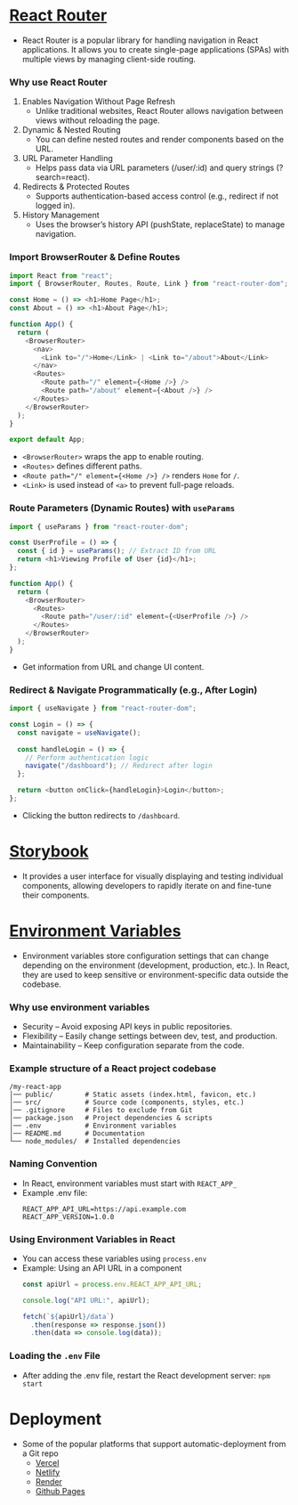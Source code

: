 # [React Router](https://reactrouter.com/home)
- React Router is a popular library for handling navigation in React applications. It allows you to create single-page applications (SPAs) with multiple views by managing client-side routing.

### Why use React Router
1. Enables Navigation Without Page Refresh
   - Unlike traditional websites, React Router allows navigation between views without reloading the page.
2. Dynamic & Nested Routing
   - You can define nested routes and render components based on the URL.
3. URL Parameter Handling
   - Helps pass data via URL parameters (/user/:id) and query strings (?search=react).
4. Redirects & Protected Routes
   - Supports authentication-based access control (e.g., redirect if not logged in).
5. History Management
   - Uses the browser’s history API (pushState, replaceState) to manage navigation.

### Import BrowserRouter & Define Routes
```javascript
import React from "react";
import { BrowserRouter, Routes, Route, Link } from "react-router-dom";

const Home = () => <h1>Home Page</h1>;
const About = () => <h1>About Page</h1>;

function App() {
  return (
    <BrowserRouter>
      <nav>
        <Link to="/">Home</Link> | <Link to="/about">About</Link>
      </nav>
      <Routes>
        <Route path="/" element={<Home />} />
        <Route path="/about" element={<About />} />
      </Routes>
    </BrowserRouter>
  );
}

export default App;
```
- `<BrowserRouter>` wraps the app to enable routing.
- `<Routes>` defines different paths.
- `<Route path="/" element={<Home />} />` renders `Home` for `/`.
- `<Link>` is used instead of `<a>` to prevent full-page reloads.


### Route Parameters (Dynamic Routes) with `useParams`
```javascript
import { useParams } from "react-router-dom";

const UserProfile = () => {
  const { id } = useParams(); // Extract ID from URL
  return <h1>Viewing Profile of User {id}</h1>;
};

function App() {
  return (
    <BrowserRouter>
      <Routes>
        <Route path="/user/:id" element={<UserProfile />} />
      </Routes>
    </BrowserRouter>
  );
}
```
- Get information from URL and change UI content.

### Redirect & Navigate Programmatically (e.g., After Login)
```javascript
import { useNavigate } from "react-router-dom";

const Login = () => {
  const navigate = useNavigate();
  
  const handleLogin = () => {
    // Perform authentication logic
    navigate("/dashboard"); // Redirect after login
  };

  return <button onClick={handleLogin}>Login</button>;
};
```
- Clicking the button redirects to `/dashboard`.


# [Storybook](https://storybook.js.org/)
- It provides a user interface for visually displaying and testing individual components, allowing developers to rapidly iterate on and fine-tune their components.

# [Environment Variables](https://create-react-app.dev/docs/adding-custom-environment-variables/)
- Environment variables store configuration settings that can change depending on the environment (development, production, etc.). In React, they are used to keep sensitive or environment-specific data outside the codebase.

### Why use environment variables
- Security – Avoid exposing API keys in public repositories.
- Flexibility – Easily change settings between dev, test, and production.
- Maintainability – Keep configuration separate from the code.

### Example structure of a React project codebase
```
/my-react-app
│── public/        # Static assets (index.html, favicon, etc.)
│── src/           # Source code (components, styles, etc.)
│── .gitignore     # Files to exclude from Git
│── package.json   # Project dependencies & scripts
│── .env           # Environment variables
│── README.md      # Documentation
└── node_modules/  # Installed dependencies
```

### Naming Convention
- In React, environment variables must start with `REACT_APP_`
- Example .env file:
  ```
  REACT_APP_API_URL=https://api.example.com
  REACT_APP_VERSION=1.0.0
  ```

### Using Environment Variables in React
- You can access these variables using `process.env`
- Example: Using an API URL in a component
  ```javascript
  const apiUrl = process.env.REACT_APP_API_URL;

  console.log("API URL:", apiUrl);

  fetch(`${apiUrl}/data`)
    .then(response => response.json())
    .then(data => console.log(data));
  ```

### Loading the `.env` File
- After adding the .env file, restart the React development server: `npm start`




# Deployment
- Some of the popular platforms that support automatic-deployment from a Git repo
  - [Vercel](https://vercel.com/)
  - [Netlify](https://www.netlify.com/)
  - [Render](https://render.com/)
  - [Github Pages](https://pages.github.com/)

